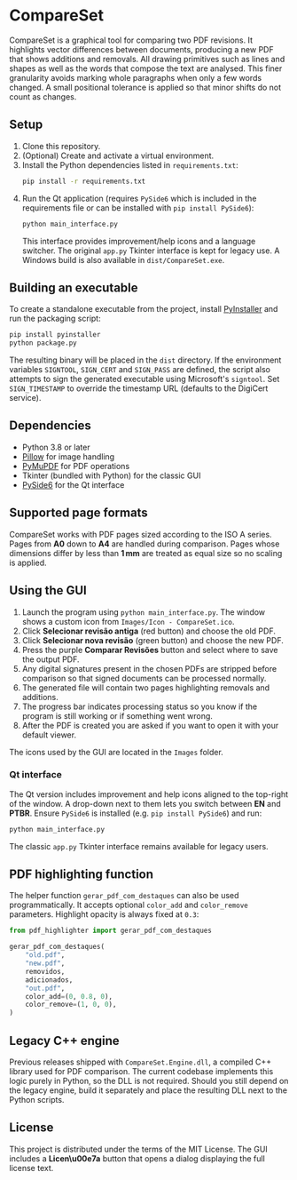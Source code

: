 # CompareSet

CompareSet is a graphical tool for comparing two PDF revisions. It highlights
vector differences between documents, producing a new PDF that shows additions
and removals. All drawing primitives such as lines and shapes as well as the
words that compose the text are analysed. This finer granularity avoids
marking whole paragraphs when only a few words changed. A small positional
tolerance is applied so that minor shifts do not count as changes.

## Setup

1. Clone this repository.
2. (Optional) Create and activate a virtual environment.
3. Install the Python dependencies listed in `requirements.txt`:
   ```bash
   pip install -r requirements.txt
   ```
4. Run the Qt application (requires `PySide6` which is included in the
   requirements file or can be installed with `pip install PySide6`):
   ```bash
   python main_interface.py
   ```
   This interface provides improvement/help icons and a language
   switcher. The original `app.py` Tkinter interface is kept for legacy
   use. A Windows build is also available in `dist/CompareSet.exe`.

## Building an executable

To create a standalone executable from the project, install
[PyInstaller](https://www.pyinstaller.org/) and run the packaging script:

```bash
pip install pyinstaller
python package.py
```

The resulting binary will be placed in the `dist` directory.  If the
environment variables `SIGNTOOL`, `SIGN_CERT` and `SIGN_PASS` are
defined, the script also attempts to sign the generated executable using
Microsoft's `signtool`.  Set `SIGN_TIMESTAMP` to override the timestamp
URL (defaults to the DigiCert service).

## Dependencies

- Python 3.8 or later
- [Pillow](https://pypi.org/project/Pillow/) for image handling
- [PyMuPDF](https://pypi.org/project/PyMuPDF/) for PDF operations
- Tkinter (bundled with Python) for the classic GUI
- [PySide6](https://pypi.org/project/PySide6/) for the Qt interface

## Supported page formats

CompareSet works with PDF pages sized according to the ISO A series. Pages
from **A0** down to **A4** are handled during comparison.
Pages whose dimensions differ by less than **1 mm** are treated as equal
size so no scaling is applied.

## Using the GUI

1. Launch the program using `python main_interface.py`. The window shows a custom icon from `Images/Icon - CompareSet.ico`.
2. Click **Selecionar revisão antiga** (red button) and choose the old PDF.
3. Click **Selecionar nova revisão** (green button) and choose the new PDF.
4. Press the purple **Comparar Revisões** button and select where to save the output PDF.
5. Any digital signatures present in the chosen PDFs are stripped before
   comparison so that signed documents can be processed normally.
6. The generated file will contain two pages highlighting removals and
   additions.
7. The progress bar indicates processing status so you know if the program
   is still working or if something went wrong.
8. After the PDF is created you are asked if you want to open it with your default viewer.

The icons used by the GUI are located in the `Images` folder.

### Qt interface

The Qt version includes improvement and help icons aligned to the top-right of the window. A drop-down next to them lets you switch between **EN** and **PTBR**.
Ensure `PySide6` is installed (e.g. `pip install PySide6`) and run:

```bash
python main_interface.py
```
The classic `app.py` Tkinter interface remains available for legacy users.

## PDF highlighting function

The helper function `gerar_pdf_com_destaques` can also be used programmatically.
It accepts optional `color_add` and `color_remove` parameters. Highlight
opacity is always fixed at `0.3`:

```python
from pdf_highlighter import gerar_pdf_com_destaques

gerar_pdf_com_destaques(
    "old.pdf",
    "new.pdf",
    removidos,
    adicionados,
    "out.pdf",
    color_add=(0, 0.8, 0),
    color_remove=(1, 0, 0),
)
```

## Legacy C++ engine

Previous releases shipped with `CompareSet.Engine.dll`, a compiled C++ library
used for PDF comparison. The current codebase implements this logic purely in
Python, so the DLL is not required. Should you still depend on the legacy
engine, build it separately and place the resulting DLL next to the Python
scripts.

## License

This project is distributed under the terms of the MIT License. The
GUI includes a **Licen\u00e7a** button that opens a dialog displaying the
full license text.
